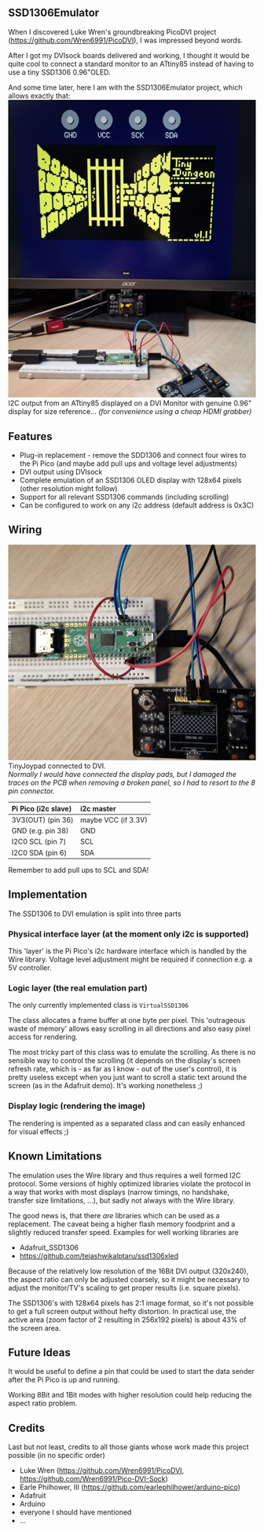 ## SSD1306Emulator

When I discovered Luke Wren's groundbreaking PicoDVI project (https://github.com/Wren6991/PicoDVI), I was impressed beyond words.

After I got my DVIsock boards delivered and working, I thought it would be quite cool to connect a standard monitor to an ATtiny85 instead of having to use a tiny SSD1306 0.96"OLED.

And some time later, here I am with the SSD1306Emulator project, which allows exactly that:
![ATtiny85 output on DVI Monitor](https://github.com/Lorandil/SSD1306Emulator/blob/main/images/Full_setup_at_work.jpg)
<br>
I2C output from an ATtiny85 displayed on a DVI Monitor with genuine 0.96" display for size reference... *(for convenience using a cheap HDMI grabber)*

## Features

* Plug-in replacement - remove the SDD1306 and connect four wires to the Pi Pico (and maybe add pull ups and voltage level adjustments)
* DVI output using DVIsock
* Complete emulation of an SSD1306 OLED display with 128x64 pixels (other resolution might follow)
* Support for all relevant SSD1306 commands (including scrolling)
* Can be configured to work on any i2c address (default address is 0x3C)

## Wiring

![ATtiny85 output on DVI Monitor](https://github.com/Lorandil/SSD1306Emulator/blob/main/images/TinyJoypad_connected_to_SSD1306Emulator.jpg)
<br>
TinyJoypad connected to DVI. <br> *Normally I would have connected the display pads, but I damaged the traces on the PCB when removing a broken panel, so I had to resort to the 8 pin connector.*

| Pi Pico (i2c slave) | i2c master          |
|:--------------------|:--------------------|
| 3V3(OUT) (pin 36)   | maybe VCC (if 3.3V) |
| GND (e.g. pin 38)   | GND                 |
| I2C0 SCL (pin 7)    | SCL                 |
| I2C0 SDA (pin 6)    | SDA                 |

Remember to add pull ups to SCL and SDA!

## Implementation
The SSD1306 to DVI emulation is split into three parts

### Physical interface layer (at the moment only i2c is supported)
This 'layer' is the Pi Pico's i2c hardware interface which is handled by the Wire library. Voltage level adjustment might be required if connection e.g. a 5V controller.


### Logic layer (the real emulation part)
The only currently implemented class is `VirtualSSD1306`

The class allocates a frame buffer at one byte per pixel. 
This 'outrageous waste of memory' allows easy scrolling in all
directions and also easy pixel access for rendering.
 
The most tricky part of this class was to emulate the scrolling.
As there is no sensible way to control the scrolling (it depends on the display's screen refresh rate, which is - as far as I know - out of the user's control),
it is pretty useless except when you just want to scroll a static text around the screen (as in the Adafruit demo). It's working nonetheless ;)

### Display logic (rendering the image)
The rendering is impented as a separated class and can easily enhanced for visual effects ;)

## Known Limitations
The emulation uses the Wire library and thus requires a well formed I2C protocol.
Some versions of highly optimized libraries violate the protocol in a way that works with most displays
(narrow timings, no handshake, transfer size limitations, ...), but sadly not always with the Wire library.

The good news is, that there *are* libraries which can be used as a replacement.
The caveat being a higher flash memory foodprint and a slightly reduced transfer speed.
Examples for well working libraries are
  * Adafruit_SSD1306
  * https://github.com/tejashwikalptaru/ssd1306xled

Because of the relatively low resolution of the 16Bit DVI output (320x240), the aspect ratio can only be adjusted coarsely, so it might be necessary to adjust the monitor/TV's scaling to get proper results (i.e. square pixels).

The SSD1306's with 128x64 pixels has 2:1 image format, so it's not possible to get a full screen output without hefty distortion. In practical use, the active area (zoom factor of 2 resulting in 256x192 pixels) is about 43% of the screen area.

## Future Ideas
It would be useful to define a pin that could be used to start the data sender after the Pi Pico is up and running.

Working 8Bit and 1Bit modes with higher resolution could help reducing the aspect ratio problem.

## Credits
Last but not least, credits to all those giants whose work made this project possible (in no specific order)
* Luke Wren (https://github.com/Wren6991/PicoDVI, https://github.com/Wren6991/Pico-DVI-Sock)
* Earle Philhower, III (https://github.com/earlephilhower/arduino-pico)
* Adafruit
* Arduino
* everyone I should have mentioned
* ...
